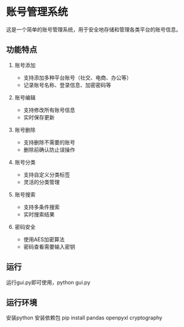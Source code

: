 # 账号管理系统

这是一个简单的账号管理系统，用于安全地存储和管理各类平台的账号信息。

## 功能特点

1. 账号添加
   - 支持添加多种平台账号（社交、电商、办公等）
   - 记录账号名称、登录信息、加密密码等

2. 账号编辑
   - 支持修改所有账号信息
   - 实时保存更新

3. 账号删除
   - 支持删除不需要的账号
   - 删除前确认防止误操作

4. 账号分类
   - 支持自定义分类标签
   - 灵活的分类管理

5. 账号搜索
   - 支持多条件搜索
   - 实时搜索结果

6. 密码安全
   - 使用AES加密算法
   - 密码查看需要输入密钥

## 运行
运行gui.py即可使用，python gui.py

## 运行环境
安装python
安装依赖包  pip install pandas openpyxl cryptography

